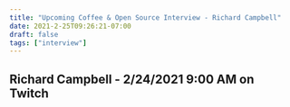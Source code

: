 ```yaml
---
title: "Upcoming Coffee & Open Source Interview - Richard Campbell"
date: 2021-2-25T09:26:21-07:00
draft: false
tags: ["interview"]
---
```


## Richard Campbell - <span class="formatdate">2/24/2021 9:00 AM</span> on Twitch

<br /><br /><br /><br />
<br /><br /><br /><br /><br /><br /><br /><br />
